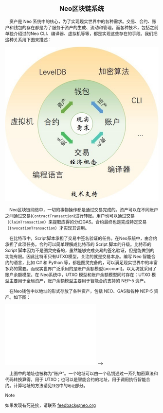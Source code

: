 <center><h2>Neo区块链系统</h2></center>

　资产是 Neo 系统中的核心，为了实现现实世界中的各种需求。交易、合约、账户和钱包的存在都是为了服务于资产的生成、流动和管理。而各种技术，包括之前单独介绍过的Neo CLI、编译器、虚拟机等等，都是实现这些存在的手段。我们把这种关系用下图来描述：

[![neo system](../../images/blockchain/system1.jpg)](../../images/blockchain/system1.jpg)

　Neo区块链网络中，一切的事物操作都是通过交易完成的。资产可以在不同账户之间通过交易(`ContractTransaction`)进行转账。用户也可以通过交易（`ClaimTransaction`）来提取应得的分红GAS。合约最终也是完成特定交易（`InvocationTransaction`）才实现其调用。

　在比特币中，Script脚本承担了交易中签名验证的任务。在Neo系统中，由合约承担了此项任务。合约可以简单理解成比特币的 Script 脚本的升级。比特币的 Script 脚本因为不是图灵完备的，虽然能够完成交易的签名验证，但是能做到的功能有限。因此比特币只有UTXO模型，关注的就是交易本身。编写 Neo 智能合约的语言，比如 C# 和 Python 等，都是图灵完备的，可以满足现实世界中的丰富多彩的需要。而现实世界广泛采用的是账户余额模型(account)。以太坊就采用了账户余额模型。在 Neo系统中，UTXO 模型和账户余额模型同时存在：UTXO 模型主要用于全局资产，账户余额模型主要用于智能合约支持的 NEP-5 资产。

　在Neo钱包中以地址的形式存放了各种资产，包括 NEO、GAS和各种 NEP-5 资产。如下图： 

[![account gui](../../images/blockchain/account-gui.jpg)](../../images/blockchain/account-gui.jpg) -->

　上图中的地址也被称为“账户”。一个地址可以由一个私钥通过一系列加密算法和代码转换算得，用于 UTXO；也可以是智能合约的地址，用于调用执行智能合约。计算地址的方法请见`钱包`中的`地址`部分。

> [!NOTE]
> 如果发现有死链接，请联系 <feedback@neo.org>

